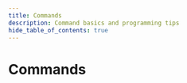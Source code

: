 ```yaml
---
title: Commands
description: Command basics and programming tips
hide_table_of_contents: true
---
```


# Commands